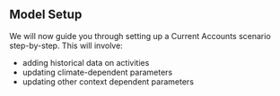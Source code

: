## Model Setup

We will now guide you through setting up a Current Accounts scenario step-by-step. This will involve:
- adding historical data on activities 
- updating climate-dependent parameters
- updating other context dependent parameters

